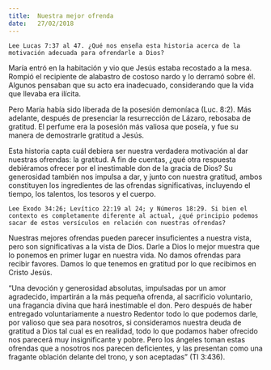 ```yaml
---
title:  Nuestra mejor ofrenda
date:   27/02/2018
---
```


`Lee Lucas 7:37 al 47. ¿Qué nos enseña esta historia acerca de la motivación adecuada para ofrendarle a Dios?`

María entró en la habitación y vio que Jesús estaba recostado a la mesa. Rompió el recipiente de alabastro de costoso nardo y lo derramó sobre él. Algunos pensaban que su acto era inadecuado, considerando que la vida que llevaba era ilícita.

Pero María había sido liberada de la posesión demoníaca (Luc. 8:2). Más adelante, después de presenciar la resurrección de Lázaro, rebosaba de gratitud. El perfume era la posesión más valiosa que poseía, y fue su manera de demostrarle gratitud a Jesús.

Esta historia capta cuál debiera ser nuestra verdadera motivación al dar nuestras ofrendas: la gratitud. A fin de cuentas, ¿qué otra respuesta debiéramos ofrecer por el inestimable don de la gracia de Dios? Su generosidad también nos impulsa a dar, y junto con nuestra gratitud, ambos constituyen los ingredientes de las ofrendas significativas, incluyendo el tiempo, los talentos, los tesoros y el cuerpo.

`Lee Exodo 34:26; Levítico 22:19 al 24; y Números 18:29. Si bien el contexto es completamente diferente al actual, ¿qué principio podemos sacar de estos versículos en relación con nuestras ofrendas?`

Nuestras mejores ofrendas pueden parecer insuficientes a nuestra vista, pero son significativas a la vista de Dios. Darle a Dios lo mejor muestra que lo ponemos en primer lugar en nuestra vida. No damos ofrendas para recibir favores. Damos lo que tenemos en gratitud por lo que recibimos en Cristo Jesús. 

“Una devoción y generosidad absolutas, impulsadas por un amor agradecido, impartirán a la más pequeña ofrenda, al sacrificio voluntario, una fragancia divina que hará inestimable el don. Pero después de haber entregado voluntariamente a nuestro Redentor todo lo que podemos darle, por valioso que sea para nosotros, si consideramos nuestra deuda de gratitud a Dios tal cual es en realidad, todo lo que podamos haber ofrecido nos parecerá muy insignificante y pobre. Pero los ángeles toman estas ofrendas que a nosotros nos parecen deficientes, y las presentan como una fragante oblación delante del trono, y son aceptadas” (TI 3:436). 